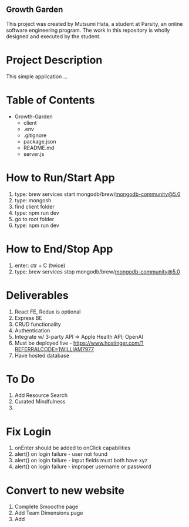 ## Growth Garden

This project was created by Mutsumi Hata, a student at Parsity, an online software engineering program. The work in this repository is wholly designed and executed by the student.

# Project Description

This simple application ...

# Table of Contents

- Growth-Garden
  - client
  - .env
  - .gitignore
  - package.json
  - README.md
  - server.js

# How to Run/Start App

1. type: brew services start mongodb/brew/mongodb-community@5.0
2. type: mongosh
3. find client folder
4. type: npm run dev
5. go to root folder
6. type: npm run dev

# How to End/Stop App

1. enter: ctr + C (twice)
2. type: brew services stop mongodb/brew/mongodb-community@5.0

# Deliverables

1. React FE, Redux is optional
2. Express BE
3. CRUD functionality
4. Authentication
5. Integrate w/ 3-party API => Apple Health API; OpenAI
6. Must be deployed live - https://www.hostinger.com/?REFERRALCODE=1WILLIAM7977
7. Have hosted database

# To Do

1. Add Resource Search
2. Curated Mindfulness
3. 

# Fix Login

1. onEnter should be added to onClick capabilities
2. alert() on login failure - user not found
3. alert() on login failure - input fields must both have xyz
4. alert() on login failure - improper username or password

# Convert to new website

1. Complete Smooothe page
2. Add Team Dimensions page
3. Add 